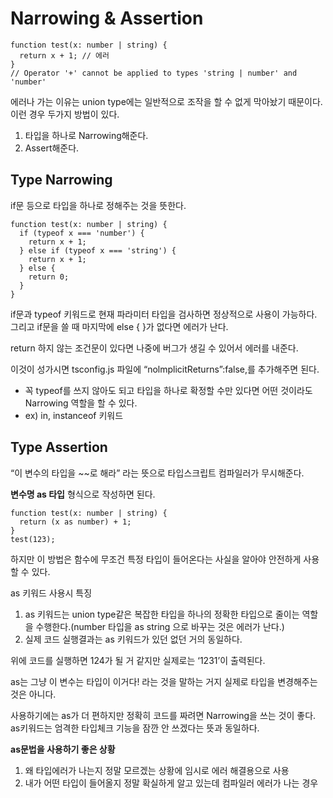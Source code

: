 # Narrowing & Assertion

```tsx
function test(x: number | string) {
  return x + 1; // 에러
}
// Operator '+' cannot be applied to types 'string | number' and 'number'
```

에러나 가는 이유는 union type에는 일반적으로 조작을 할 수 없게 막아놨기 때문이다. 이런 경우 두가지 방법이 있다.

1. 타입을 하나로 Narrowing해준다.
2. Assert해준다.

## Type Narrowing

if문 등으로 타입을 하나로 정해주는 것을 뜻한다.

```tsx
function test(x: number | string) {
  if (typeof x === 'number') {
    return x + 1;
  } else if (typeof x === 'string') {
    return x + 1;
  } else {
    return 0;
  }
}
```

if문과 typeof 키워드로 현재 파라미터 타입을 검사하면 정상적으로 사용이 가능하다. 그리고 if문을 쓸 때 마지막에 else { }가 없다면 에러가 난다.

return 하지 않는 조건문이 있다면 나중에 버그가 생길 수 있어서 에러를 내준다.

이것이 성가시면 tsconfig.js 파일에 “nolmplicitReturns”:false,를 추가해주면 된다.

- 꼭 typeof를 쓰지 않아도 되고 타입을 하나로 확정할 수만 있다면 어떤 것이라도 Narrowing 역할을 할 수 있다.
- ex) in, instanceof 키워드

## Type Assertion

“이 변수의 타입을 ~~로 해라” 라는 뜻으로 타입스크립트 컴파일러가 무시해준다.

**변수명 as 타입** 형식으로 작성하면 된다.

```tsx
function test(x: number | string) {
  return (x as number) + 1;
}
test(123);
```

하지만 이 방법은 함수에 무조건 특정 타입이 들어온다는 사실을 알아야 안전하게 사용할 수 있다.

as 키워드 사용시 특징

1. as 키워드는 union type같은 복잡한 타입을 하나의 정확한 타입으로 줄이는 역할을 수행한다.(number 타입을 as string 으로 바꾸는 것은 에러가 난다.)
2. 실제 코드 실행결과는 as 키워드가 있던 없던 거의 동일하다.

위에 코드를 실행하면 124가 될 거 같지만 실제로는 ‘1231’이 출력된다.

as는 그냥 이 변수는 타입이 이거다! 라는 것을 말하는 거지 실제로 타입을 변경해주는 것은 아니다.

사용하기에는 as가 더 편하지만 정확히 코드를 짜려면 Narrowing을 쓰는 것이 좋다. as키워드는 엄격한 타입체크 기능을 잠깐 안 쓰겠다는 뜻과 동일하다.

**as문법을 사용하기 좋은 상황**

1. 왜 타입에러가 나는지 정말 모르겠는 상황에 임시로 에러 해결용으로 사용
2. 내가 어떤 타입이 들어올지 정말 확실하게 알고 있는데 컴파일러 에러가 나는 경우
